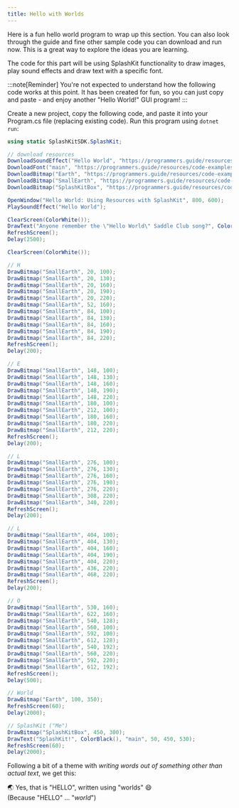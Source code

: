 ```yaml
---
title: Hello with Worlds
---
```


Here is a fun hello world program to wrap up this section. You can also look through the guide and fine other sample code you can download and run now. This is a great way to explore the ideas you are learning.

The code for this part will be using SplashKit functionality to draw images, play sound effects and draw text with a specific font.

:::note[Reminder]
You're not expected to understand how the following code works at this point. It has been created for fun, so you can just copy and paste - and enjoy another "Hello World!" GUI program!
:::

Create a new project, copy the following code, and paste it into your Program.cs file (replacing existing code). Run this program using `dotnet run`:

```cs
using static SplashKitSDK.SplashKit;

// download resources
DownloadSoundEffect("Hello World", "https://programmers.guide/resources/code-examples/part-0/hello-world-snippet-saddle-club.ogg", 443);
DownloadFont("main", "https://programmers.guide/resources/code-examples/part-0/Roboto-Italic.ttf", 443);
DownloadBitmap("Earth", "https://programmers.guide/resources/code-examples/part-0/earth.png", 443);
DownloadBitmap("SmallEarth", "https://programmers.guide/resources/code-examples/part-0/earth-small.png", 443);
DownloadBitmap("SplashKitBox", "https://programmers.guide/resources/code-examples/part-0/skbox.png", 443);

OpenWindow("Hello World: Using Resources with SplashKit", 800, 600);
PlaySoundEffect("Hello World");

ClearScreen(ColorWhite());
DrawText("Anyone remember the \"Hello World\" Saddle Club song?", ColorBlack(), "main", 30, 40, 200);
RefreshScreen();
Delay(2500);

ClearScreen(ColorWhite());

// H
DrawBitmap("SmallEarth", 20, 100);
DrawBitmap("SmallEarth", 20, 130);
DrawBitmap("SmallEarth", 20, 160);
DrawBitmap("SmallEarth", 20, 190);
DrawBitmap("SmallEarth", 20, 220);
DrawBitmap("SmallEarth", 52, 160);
DrawBitmap("SmallEarth", 84, 100);
DrawBitmap("SmallEarth", 84, 130);
DrawBitmap("SmallEarth", 84, 160);
DrawBitmap("SmallEarth", 84, 190);
DrawBitmap("SmallEarth", 84, 220);
RefreshScreen();
Delay(200);

// E
DrawBitmap("SmallEarth", 148, 100);
DrawBitmap("SmallEarth", 148, 130);
DrawBitmap("SmallEarth", 148, 160);
DrawBitmap("SmallEarth", 148, 190);
DrawBitmap("SmallEarth", 148, 220);
DrawBitmap("SmallEarth", 180, 100);
DrawBitmap("SmallEarth", 212, 100);
DrawBitmap("SmallEarth", 180, 160);
DrawBitmap("SmallEarth", 180, 220);
DrawBitmap("SmallEarth", 212, 220);
RefreshScreen();
Delay(200);

// L
DrawBitmap("SmallEarth", 276, 100);
DrawBitmap("SmallEarth", 276, 130);
DrawBitmap("SmallEarth", 276, 160);
DrawBitmap("SmallEarth", 276, 190);
DrawBitmap("SmallEarth", 276, 220);
DrawBitmap("SmallEarth", 308, 220);
DrawBitmap("SmallEarth", 340, 220);
RefreshScreen();
Delay(200);

// L
DrawBitmap("SmallEarth", 404, 100);
DrawBitmap("SmallEarth", 404, 130);
DrawBitmap("SmallEarth", 404, 160);
DrawBitmap("SmallEarth", 404, 190);
DrawBitmap("SmallEarth", 404, 220);
DrawBitmap("SmallEarth", 436, 220);
DrawBitmap("SmallEarth", 468, 220);
RefreshScreen();
Delay(200);

// O
DrawBitmap("SmallEarth", 530, 160);
DrawBitmap("SmallEarth", 622, 160);
DrawBitmap("SmallEarth", 540, 128);
DrawBitmap("SmallEarth", 560, 100);
DrawBitmap("SmallEarth", 592, 100);
DrawBitmap("SmallEarth", 612, 128);
DrawBitmap("SmallEarth", 540, 192);
DrawBitmap("SmallEarth", 560, 220);
DrawBitmap("SmallEarth", 592, 220);
DrawBitmap("SmallEarth", 612, 192);
RefreshScreen();
Delay(500);

// World
DrawBitmap("Earth", 100, 350);
RefreshScreen(60);
Delay(2000);

// SplashKit ("Me")
DrawBitmap("SplashKitBox", 450, 300);
DrawText("SplashKit!", ColorBlack(), "main", 50, 450, 530);
RefreshScreen(60);
Delay(2000);
```

Following a bit of a theme with *writing words out of something other than actual text*, we get this:

<div class="not-content">
  <YouTube id="LVYH18vDQ-w" params="fs=1&start=1&modestbranding=1&rel=0"/>
</div>

&#127759; Yes, that is "HELLO", written using "worlds" &#128516;  
(Because "HELLO" ... "*world*")
